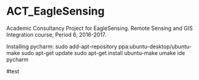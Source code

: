 # ACT_EagleSensing
Academic Consultancy Project for EagleSensing. Remote Sensing and GIS Integration course, Period 6, 2016-2017.


Installing pycharm:
sudo add-apt-repository ppa:ubuntu-desktop/ubuntu-make
sudo apt-get update
sudo apt-get install ubuntu-make
umake ide pycharm

#test
